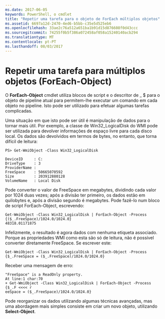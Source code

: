 ```yaml
---
ms.date: 2017-06-05
keywords: PowerShell, o cmdlet
title: "Repetir uma tarefa para o objeto de ForEach múltiplos objetos"
ms.assetid: 6697a12d-2470-4ed6-b5bb-c35e5d525eb6
ms.openlocfilehash: 33ae2c76a512a651ba1b91d15d876608f0d43ccc
ms.sourcegitcommit: 74255f0b5f386a072458af058a15240140acb294
ms.translationtype: MT
ms.contentlocale: pt-PT
ms.lasthandoff: 08/03/2017
---
```

# <a name="repeating-a-task-for-multiple-objects-foreach-object"></a>Repetir uma tarefa para múltiplos objetos (ForEach-Object)
O **ForEach-Object** cmdlet utiliza blocos de script e o descritor de _ $ para o objeto de pipeline atual para permitem-lhe executar um comando em cada objeto no pipeline. Isto pode ser utilizado para efetuar algumas tarefas complicadas.

Uma situação em que isto pode ser útil é manipulação de dados para o tornar mais útil. Por exemplo, a classe de Win32_LogicalDisk do WMI pode ser utilizada para devolver informações de espaço livre para cada disco local. Os dados são devolvidos em termos de bytes, no entanto, que torna difícil de leitura:

```
PS> Get-WmiObject -Class Win32_LogicalDisk

DeviceID     : C:
DriveType    : 3
ProviderName :
FreeSpace    : 50665070592
Size         : 203912880128
VolumeName   : Local Disk
```

Pode converter o valor de FreeSpace em megabytes, dividindo cada valor por 1024 duas vezes; após a divisão ter primeiro, os dados estão em quilobytes e, após a divisão segundo é megabytes. Pode fazê-lo num bloco de script ForEach-Object, escrevendo:

```
Get-WmiObject -Class Win32_LogicalDisk | ForEach-Object -Process {($_.FreeSpace)/1024.0/1024.0}
48318.01171875
```

Infelizmente, o resultado é agora dados com nenhuma etiqueta associado. Porque as propriedades WMI como esta são só de leitura, não é possível converter diretamente FreeSpace. Se escrever este:

```
Get-WmiObject -Class Win32_LogicalDisk | ForEach-Object -Process {$_.FreeSpace = ($_.FreeSpace)/1024.0/1024.0}
```

Receber uma mensagem de erro:

```
"FreeSpace" is a ReadOnly property.
At line:1 char:70
+ Get-WmiObject -Class Win32_LogicalDisk | ForEach-Object -Process {$_.F <<<< r
eeSpace = ($_.FreeSpace)/1024.0/1024.0}
```

Pode reorganizar os dados utilizando algumas técnicas avançadas, mas uma abordagem mais simples consiste em criar um novo objeto, utilizando **Select-Object**.

